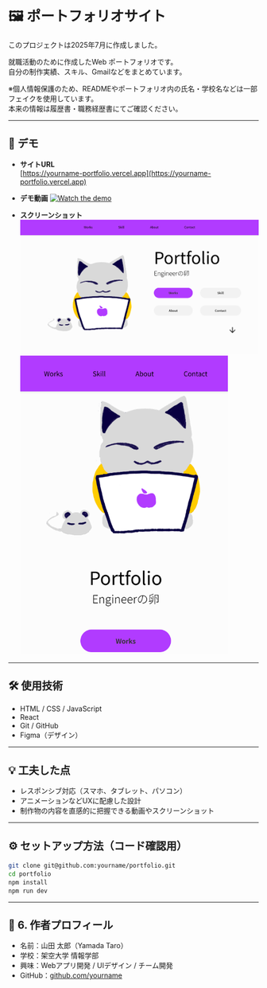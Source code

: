 # 🖼 ポートフォリオサイト
このプロジェクトは2025年7月に作成しました。


就職活動のために作成したWeb ポートフォリオです。  
自分の制作実績、スキル、Gmailなどをまとめています。


※個人情報保護のため、READMEやポートフォリオ内の氏名・学校名などは一部フェイクを使用しています。  
本来の情報は履歴書・職務経歴書にてご確認ください。

---

## 🔗 デモ

- **サイトURL**  
  [https://yourname-portfolio.vercel.app](https://yourname-portfolio.vercel.app)

- **デモ動画** 
  [![Watch the demo](https://img.youtube.com/vi/abc123/hqdefault.jpg)](https://www.youtube.com/watch?v=abc123)

- **スクリーンショット**  
  <img src="home/images/screenshot-home.png" alt="screenshot" width="600">
  <img src="home/images/screenshot-mobile.png" alt="screenshot" height="600">
  
---

## 🛠 使用技術

- HTML / CSS / JavaScript  
- React  
- Git / GitHub  
- Figma（デザイン）

---

## 💡 工夫した点

- レスポンシブ対応（スマホ、タブレット、パソコン）
- アニメーションなどUXに配慮した設計
- 制作物の内容を直感的に把握できる動画やスクリーンショット

---

## ⚙️ セットアップ方法（コード確認用）

```bash
git clone git@github.com:yourname/portfolio.git
cd portfolio
npm install
npm run dev

```
---

## 📌 6. 作者プロフィール

- 名前：山田 太郎（Yamada Taro）
- 学校：架空大学 情報学部
- 興味：Webアプリ開発 / UIデザイン / チーム開発
- GitHub：[github.com/yourname](https://github.com/yourname)
